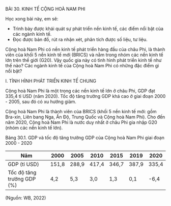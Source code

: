 BÀI 30. KINH TẾ CỘNG HOÀ NAM PHI

Học xong bài này, em sẽ:
- Trình bày được khái quát sự phát triển nền kinh tế, các điểm nổi bật của các ngành kinh tế.
- Đọc được bản đồ, rút ra nhận xét, phân tích được số liệu, tư liệu.

Cộng hoà Nam Phi có nền kinh tế phát triển hàng đầu của châu Phi, là thành viên của khối 5 nền kinh tế mới (BRICS) và nằm trong nhóm các nền kinh tế lớn trên thế giới (G20). Vậy quốc gia này có tình hình phát triển kinh tế như thế nào? Các ngành kinh tế của Cộng hoà Nam Phi có những đặc điểm gì nổi bật?

I. TÌNH HÌNH PHÁT TRIỂN KINH TẾ CHUNG

Cộng hoà Nam Phi là một trong các nền kinh tế lớn ở châu Phi, GDP đạt 335,4 tỉ USD (năm 2020). Tốc độ tăng trưởng GDP khá cao ở giai đoạn 2000 - 2005, sau đó có xu hướng giảm.

Cộng hoà Nam Phi là thành viên của BRICS (khối 5 nền kinh tế mới: gồm Bra-xin, Liên bang Nga, Ấn Độ, Trung Quốc và Cộng hoà Nam Phi). Cho đến năm 2020, Cộng hoà Nam Phi là nước duy nhất ở châu Phi gia nhập G20 (nhóm các nền kinh tế lớn).

Bảng 30.1. GDP và tốc độ tăng trưởng GDP của Cộng hoà Nam Phi giai đoạn 2000 - 2020

| Năm | 2000 | 2005 | 2010 | 2015 | 2019 | 2020 |
|------|------|------|------|------|------|------|
| GDP (tỉ USD) | 151,8 | 288,9 | 417,4 | 346,7 | 387,9 | 335,4 |
| Tốc độ tăng trưởng GDP (%) | 4,2 | 5,3 | 3,0 | 1,3 | 0,1 | -6,4 |

(Nguồn: WB, 2022)